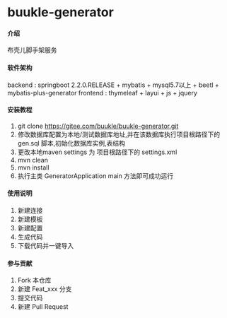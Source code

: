 # buukle-generator

#### 介绍
布壳儿脚手架服务

#### 软件架构
backend : springboot 2.2.0.RELEASE + mybatis + mysql5.7以上 + beetl + mybatis-plus-generator
frontend :  thymeleaf + layui + js + jquery

#### 安装教程

1.  git clone https://gitee.com/buukle/buukle-generator.git
2.  修改数据库配置为本地/测试数据库地址,并在该数据库执行项目根路径下的 gen.sql 脚本,初始化数据库实例,表结构
3.  更改本地maven settings 为 项目根路径下的 settings.xml
4.  mvn clean
5.  mvn install
6.  执行主类 GeneratorApplication main 方法即可成功运行

#### 使用说明

1.  新建连接
2.  新建模板
3.  新建配置
4.  生成代码
5.  下载代码并一键导入


#### 参与贡献

1.  Fork 本仓库
2.  新建 Feat_xxx 分支
3.  提交代码
4.  新建 Pull Request

